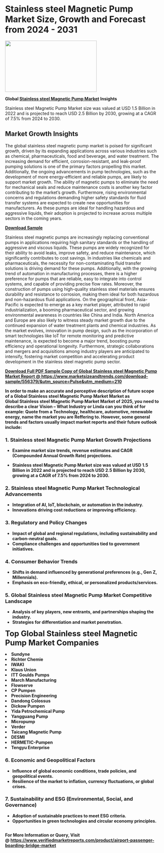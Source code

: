 <H1>Stainless steel Magnetic Pump Market Size, Growth and Forecast from 2024 - 2031</H1><img class="aligncenter size-medium wp-image-584254" src="https://thirdeyenews.in/wp-content/uploads/2024/09/Global-Market-Research-300x168.jpeg" alt="" width="300" height="168" /><p><strong>Global&nbsp;<a href="https://www.marketsizeandtrends.com/download-sample/556379/&amp;utm_source=Pulse&amp;utm_medium=210">Stainless steel Magnetic Pump Market</a> Insights</strong></p><p>Stainless steel Magnetic Pump Market size was valued at USD 1.5 Billion in 2022 and is projected to reach USD 2.5 Billion by 2030, growing at a CAGR of 7.5% from 2024 to 2030.</p><p><h2>Market Growth Insights</h2> <p>The global stainless steel magnetic pump market is poised for significant growth, driven by its expanding applications across various industries such as chemical, pharmaceuticals, food and beverage, and water treatment. The increasing demand for efficient, corrosion-resistant, and leak-proof pumping solutions is one of the primary factors propelling this market. Additionally, the ongoing advancements in pump technologies, such as the development of more energy-efficient and reliable pumps, are likely to support market growth. The ability of magnetic pumps to eliminate the need for mechanical seals and reduce maintenance costs is another key factor contributing to the market’s growth. Furthermore, rising environmental concerns and regulations demanding higher safety standards for fluid transfer systems are expected to create new opportunities for manufacturers. As these pumps are ideal for handling hazardous and aggressive liquids, their adoption is projected to increase across multiple sectors in the coming years.</p> <p><strong><a href="#">Download Sample</a></strong></p> <p>Stainless steel magnetic pumps are increasingly replacing conventional pumps in applications requiring high sanitary standards or the handling of aggressive and viscous liquids. These pumps are widely recognized for their ability to avoid leaks, improve safety, and reduce maintenance, which significantly contributes to cost savings. In industries like chemicals and pharmaceuticals, the necessity for non-contaminating fluid transfer solutions is driving demand for these pumps. Additionally, with the growing trend of automation in manufacturing processes, there is a higher preference for pumps that are reliable, easy to integrate into control systems, and capable of providing precise flow rates. Moreover, the construction of pumps using high-quality stainless steel materials ensures durability and resistance to corrosion, making them ideal for both hazardous and non-hazardous fluid applications. On the geographical front, Asia-Pacific is expected to emerge as a key market player, attributed to rapid industrialization, a booming pharmaceutical sector, and growing environmental awareness in countries like China and India. North America and Europe are also likely to witness steady market growth due to the continued expansion of water treatment plants and chemical industries. As the market evolves, innovation in pump design, such as the incorporation of smart technologies like IoT for remote monitoring and predictive maintenance, is expected to become a major trend, boosting pump efficiency and operational longevity. Furthermore, strategic collaborations and mergers and acquisitions among industry players are anticipated to intensify, fostering market competition and accelerating product development in the stainless steel magnetic pump sector.</p> <p><strong><a href="#"></p><p><span class=""><strong>Download Full PDF Sample Copy of Global Stainless steel Magnetic Pump Market Report</strong> @ <a href="https://www.marketsizeandtrends.com/download-sample/556379/&amp;utm_source=Pulse&amp;utm_medium=210" target="_blank">https://www.marketsizeandtrends.com/download-sample/556379/&amp;utm_source=Pulse&amp;utm_medium=210</a></span></p><p>In order to make an accurate and perceptive description of future scope of a Global&nbsp;Stainless steel Magnetic Pump Market Market as Global&nbsp;Stainless steel Magnetic Pump Market Market of 2025, you need to describe a clear Vision &ndash; What Industry or Linda can you think of for example: Quote from a Technology, healthcare, automotive, renewable energy, name the market you are Reffering to. However, some general trends and factors usually impact market reports and their future outlook include:</p><h3>1.&nbsp;<strong>Stainless steel Magnetic Pump Market Growth Projections</strong></h3><ul><li>Examine market size trends, revenue estimates and CAGR (Compounded Annual Growth Rate) projections.</li><li><p>Stainless steel Magnetic Pump Market size was valued at USD 1.5 Billion in 2022 and is projected to reach USD 2.5 Billion by 2030, growing at a CAGR of 7.5% from 2024 to 2030.</p></li></ul><h3>2.&nbsp;<strong>Stainless steel Magnetic Pump Market Technological Advancements</strong></h3><ul><li>Integration of AI, IoT, blockchain, or automation in the industry.</li><li>Innovations driving cost reductions or improving efficiency.</li></ul><h3>3.&nbsp;<strong>Regulatory and Policy Changes</strong></h3><ul><li>Impact of global and regional regulations, including sustainability and carbon-neutral goals.</li><li>Compliance challenges and opportunities tied to government initiatives.</li></ul><h3>4.&nbsp;<strong>Consumer Behavior Trends</strong></h3><ul><li>Shifts in demand influenced by generational preferences (e.g., Gen Z, Millennials).</li><li>Emphasis on eco-friendly, ethical, or personalized products/services.</li></ul><h3>5.&nbsp;<strong>Global Stainless steel Magnetic Pump Market Competitive Landscape</strong></h3><ul><li>Analysis of key players, new entrants, and partnerships shaping the industry.</li><li>Strategies for differentiation and market penetration.</li></ul><p data-pm-slice="1 1 []"><span style="color: inherit; font-family: inherit; font-size: 25px;">Top Global Stainless steel Magnetic Pump Market Companies</span></p><div class="" data-test-id=""><p><li>Sundyne</li><li> Richter Chemie</li><li> IWAKI</li><li> Klaus Union</li><li> ITT Goulds Pumps</li><li> March Manufacturing</li><li> Flowserve</li><li> CP Pumpen</li><li> Precision Engineering</li><li> Dandong Colossus</li><li> Dickow Pumpen</li><li> Yida Petrochemical Pump</li><li> Yangguang Pump</li><li> Micropump</li><li> Verder</li><li> Taicang Magnetic Pump</li><li> DESMI</li><li> HERMETIC-Pumpen</li><li> Tengyu Enterprise</li></p></div><h3>6.&nbsp;<strong>Economic and Geopolitical Factors</strong></h3><ul><li>Influence of global economic conditions, trade policies, and geopolitical events.</li><li>Resilience of the market to inflation, currency fluctuations, or global crises.</li></ul><h3>7.&nbsp;<strong>Sustainability and ESG (Environmental, Social, and Governance)</strong></h3><ul><li>Adoption of sustainable practices to meet ESG criteria.</li><li>Opportunities in green technologies and circular economy principles.</li></ul><h2><strong style="font-size: 14px;">For More Information or Query, Visit @&nbsp;</strong><a style="background-color: #ffffff; font-size: 14px;" href="https://www.marketsizeandtrends.com/report/stainless-steel-magnetic-pump-market/" target="_blank">https://www.verifiedmarketreports.com/product/airport-passenger-boarding-bridge-market</a></h2>
